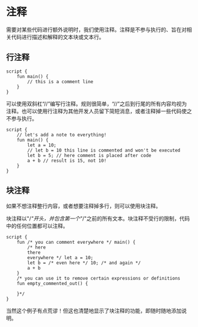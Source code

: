 # 注释
需要对某些代码进行额外说明时，我们使用注释。注释是不参与执行的、旨在对相关代码进行描述和解释的文本块或文本行。

## 行注释

```mvoe 
script {
    fun main() {
        // this is a comment line
    }
}
```

可以使用双斜杠“//”编写行注释。规则很简单，“//”之后到行尾的所有内容均视为注释。也可以使用行注释为其他开发人员留下简短消息，或者注释掉一些代码使之不参与执行。
```move 
script {
    // let's add a note to everything!
    fun main() {
        let a = 10;
        // let b = 10 this line is commented and won't be executed
        let b = 5; // here comment is placed after code
        a + b // result is 15, not 10!
    }
}
```

## 块注释
如果不想注释整行内容，或者想要注释掉多行，则可以使用块注释。

块注释以"/*"开头，并包含第一个"*/"之前的所有文本。块注释不受行的限制，代码中的任何位置都可以注释。

```move 
script {
    fun /* you can comment everywhere */ main() {
        /* here
        there
        everywhere */ let a = 10;
        let b = /* even here */ 10; /* and again */
        a + b
    }
    /* you can use it to remove certain expressions or definitions
    fun empty_commented_out() {
    
    }*/
}
```
当然这个例子有点荒谬！但这也清楚地显示了块注释的功能，即随时随地添加说明。